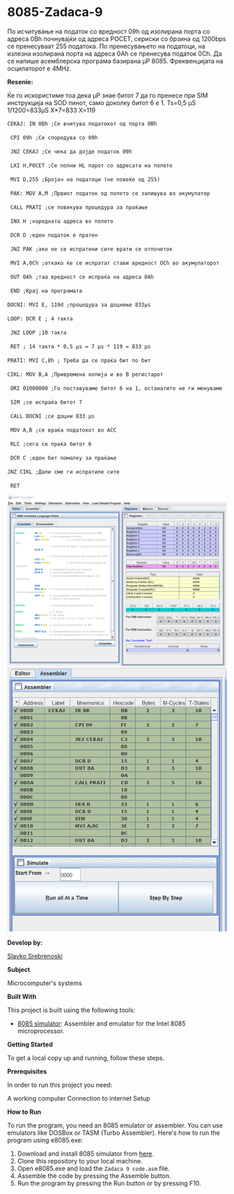 # 8085-Zadaca-9

По исчитување на податок со вредност 09h од изолирана
порта со адреса 0Bh почнувајќи од адреса POCET, сериски со
брзина од 1200bps се пренесуваат 255 податока. По
пренесувањето на податоци, на излезна изолирана порта на
адреса 0Ah се пренесува податок 0Ch. Да се напише
асемблерска програма базирана µP 8085. Фреквенцијата на
осцилаторот е 4MHz. 

**Resenie:**

Ќе го искористиме тоа дека µP знае битот 7 да го пренесе при SIM
инструкција на SOD пинот, само доколку битот 6 е 1.
Ts=0,5 µS
1/1200=833µS X*7=833 X=119

```
CEKAJ: IN 0Bh ;Се вчитува податокот од порта 0Bh

 CPI 09h ;Се споредува со 09h

 JNZ CEKAJ ;Се чека да дојде податок 09h

 LXI H,POCET ;Се полни HL парот со адресата на полето

 MVI D,255 ;Бројач на податоци (не повеќе од 255)

 PАK: MOV A,M ;Првиот податок од полето се запишува во акумулатор

 CALL PRATI ;се повикува процедура за праќање

 INX H ;наредната адреса во полето

 DCR D ;еден податок е пратен

 JNZ PAK ;ако не се испратени сите врати се отпочеток

 MVI A,0Ch ;откако ќе се испратат стави вредност OCh во акумулаторот

 OUT 0Ah ;таа вредност се испраќа на адреса 0Аh

 END ;Крај на програмата

DOCNI: MVI Е, 119d ;процедура за доцнење 833µs

LOOP: DCR Е ; 4 такта

 JNZ LOOP ;10 такта

 RET ; 14 такта * 0,5 µs = 7 µs * 119 = 833 µs

PRATI: MVI C,8h ; Треба да се праќа бит по бит

CIKL: MOV B,A ;Привремена копија и во B регистарот

 ORI 01000000 ;Го поставуваме битот 6 на 1, останатите не ги менуваме

 SIM ;се испраќа битот 7

 CALL DOCNI ;се доцни 833 µs

 MOV A,B ;се враќа податокот во ACC

 RLC ;сега се праќа битот 6

 DCR C ;еден бит помалку за праќање

JNZ CIKL ;Дали сме ги испратиле сите

 RET 
```


 ![Screenshot (1)](https://github.com/slavko444/8085-Zadaca-9/blob/main/code%209.png)
 ![Screenshot (1)](https://github.com/slavko444/8085-Zadaca-9/blob/main/code%209.1.png)
 
**Develop by:**

[Slavko Srebrenoski ](https://github.com/slavko444)


**Subject**

Microcomputer's systems

**Built With**

This project is built using the following tools:

- [8085 simulator](https://github.com/8085simulator/8085simulator.github.io?tab=readme-ov-file): Assembler and emulator for the Intel 8085 microprocessor.

**Getting Started**

To get a local copy up and running, follow these steps.

**Prerequisites**

In order to run this project you need:

A working computer
Connection to internet
Setup

**How to Run**

To run the program, you need an 8085 emulator or assembler. You can use emulators like DOSBox or TASM (Turbo Assembler). Here's how to run the program using e8085.exe:

1. Download and install 8085 simulator from [here](https://github.com/8085simulator/8085simulator.github.io?tab=readme-ov-file).
2. Clone this repository to your local machine.
3. Open e8085.exe and load the `Zadaca 9 code.asm` file.
4. Assemble the code by pressing the Assemble button.
5. Run the program by pressing the Run button or by pressing F10.
